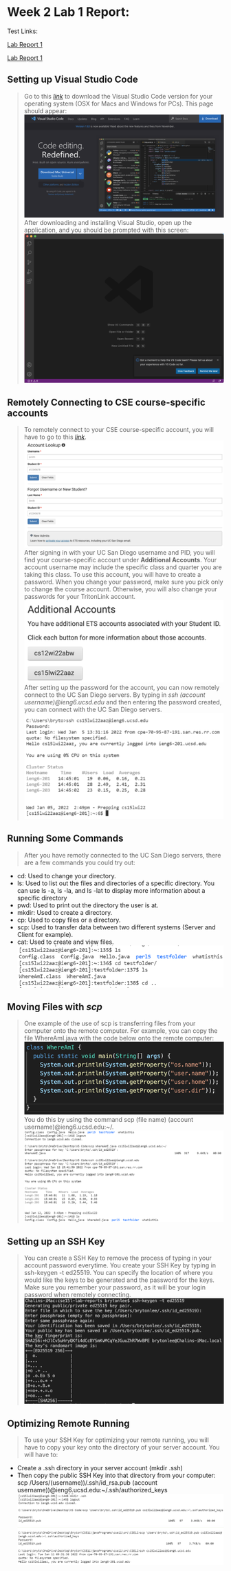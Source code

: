 # Week 2 Lab 1 Report:

Test Links:

[Lab Report 1](lab-report-1-week-2.html)

[Lab Report 1](https://lbryton.github.io/cse15l-lab-reports/LabReport1/lab-report-1-week-2.html)

## **Setting up Visual Studio Code**

> Go to this [*link*](https://code.visualstudio.com/) to download the Visual Studio Code version for your operating system (OSX for Macs and Windows for PCs). This page should appear:
![Image](Part1A.png)
After downloading and installing Visual Studio, open up the application, and you should be prompted with this screen:
![Image](Part1B.png)

## **Remotely Connecting to CSE course-specific accounts**

>To remotely connect to your CSE course-specific account, you will have to go to this [*link*](https://sdacs.ucsd.edu/~icc/index.php). ![Image](Part2A.png)After signing in with your UC San Diego username and PID, you will find your course-specific account under **Additional Accounts**. Your account username may include the specific class and quarter you are taking this class. To use this account, you will have to create a password. When you change your password, make sure you pick only to change the course account. Otherwise, you will also change your passwords for your TritonLink account. ![Image](Part2B.png) After setting up the password for the account, you can now remotely connect to the UC San Diego servers. By typing in *ssh (account username)@ieng6.ucsd.edu* and then entering the password created, you can connect with the UC San Diego servers.![Image](Part2C.png)

## **Running Some Commands**

>After you have remotly connected to the UC San Diego servers, there are a few commands you could try out:
* cd: Used to change your directory.
* ls: Used to list out the files and directories of a specific directory. You can use ls -a, ls -la, and ls -lat to display more information about a specific directory
* pwd: Used to print out the directory the user is at.
* mkdir: Used to create a directory.
* cp: Used to copy files or a directory.
* scp: Used to transfer data between two different systems (Server and Client for example).
* cat: Used to create and view files.
![Image](Part3A.png)

## **Moving Files with *scp***

>One example of the use of scp is transferring files from your computer onto the remote computer. For example, you can copy the file WhereAmI.java with the code below onto the remote computer:
![Image](Part4A.png)
You do this by using the command scp (file name) (account username)@ieng6.ucsd.edu:~/.
![Image](Part4B.png)

## **Setting up an SSH Key**

>You can create a SSH Key to remove the process of typing in your account password everytime. You create your SSH Key by typing in ssh-keygen -t ed25519. You can specify the location of where you would like the keys to be generated and the password for the keys. Make sure you remember your password, as it will be your login password when remotely connecting.
![Image](Part5A.png)

## **Optimizing Remote Running**

>To use your SSH Key for optimizing your remote running, you will have to copy your key onto the directory of your server account. You will have to:
* Create a .ssh directory in your server account (mkdir .ssh)
* Then copy the public SSH Key into that directory from your computer:
scp /Users/(username))/.ssh/id_rsa.pub (account username))@ieng6.ucsd.edu:~/.ssh/authorized_keys
![Image](Part6A.png)
![Image](Part6B.png)